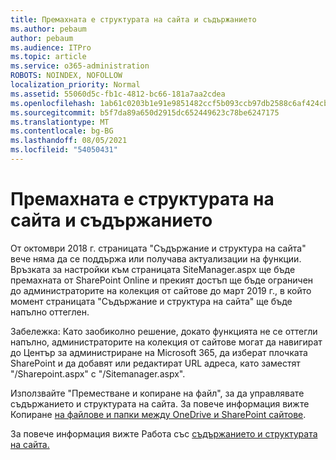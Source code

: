 ```yaml
---
title: Премахната е структурата на сайта и съдържанието
ms.author: pebaum
author: pebaum
ms.audience: ITPro
ms.topic: article
ms.service: o365-administration
ROBOTS: NOINDEX, NOFOLLOW
localization_priority: Normal
ms.assetid: 55060d5c-fb1c-4812-bc66-181a7aa2cdea
ms.openlocfilehash: 1ab61c0203b1e91e9851482ccf5b093ccb97db2588c6af424cbf24c51e7fbcda
ms.sourcegitcommit: b5f7da89a650d2915dc652449623c78be6247175
ms.translationtype: MT
ms.contentlocale: bg-BG
ms.lasthandoff: 08/05/2021
ms.locfileid: "54050431"
---
```

# <a name="site-and-content-structure-removed"></a>Премахната е структурата на сайта и съдържанието

От октомври 2018 г. страницата "Съдържание и структура на сайта" вече няма да се поддържа или получава актуализации на функции. Връзката за настройки към страницата SiteManager.aspx ще бъде премахната от SharePoint Online и прекият достъп ще бъде ограничен до администраторите на колекция от сайтове до март 2019 г., в който момент страницата "Съдържание и структура на сайта" ще бъде напълно оттеглен. 

Забележка: Като заобиколно решение, докато функцията не се оттегли напълно, администраторите на колекция от сайтове могат да навигират до Център за администриране на Microsoft 365, да изберат плочката SharePoint и да добавят или редактират URL адреса, като заместят "/Sharepoint.aspx" с "/Sitemanager.aspx". 


Използвайте "Преместване и копиране на файл", за да управлявате съдържанието и структурата на сайта. За повече информация вижте Копиране [на файлове и папки между OneDrive и SharePoint сайтове](https://support.office.com/article/copy-files-and-folders-between-onedrive-and-sharepoint-sites-67a6323e-7fd4-4254-99a8-35613492a82f). 

За повече информация вижте Работа със [съдържанието и структурата на сайта.](https://support.office.com/article/Work-with-site-content-and-structure-30fcaad9-02b1-4347-8b03-e1ccc5a4c19f)
